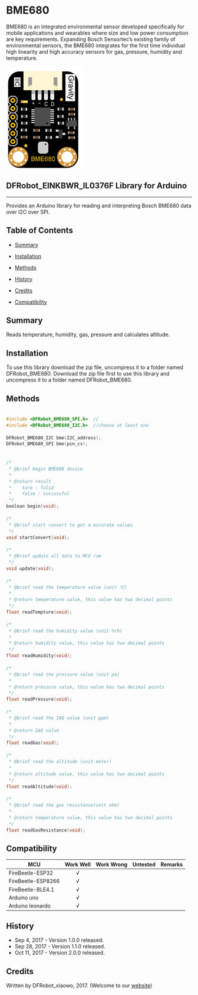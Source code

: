 # BME680
BME680 is an integrated environmental sensor developed specifically for mobile applications and wearables where size and low power consumption are key requirements. Expanding Bosch Sensortec’s existing family of environmental sensors, the BME680 integrates for the first time individual high linearity and high accuracy sensors for gas, pressure, humidity and temperature.

![SVG1](https://raw.githubusercontent.com/DFRobot/binaryfiles/master/SEN0248/SEN0248svg1.png)

## DFRobot_EINKBWR_IL0376F Library for Arduino
---------------------------------------------------------
Provides an Arduino library for reading and interpreting Bosch BME680 data over I2C over SPI.

## Table of Contents

* [Summary](#summary)
* [Installation](#installation)
* [Methods](#methods)

* [History](#history)
* [Credits](#credits)
* [Compatibility](#compatibility)
<snippet>
<content>

## Summary

Reads temperature, humidity, gas, pressure and calculates altitude.

## Installation

To use this library download the zip file, uncompress it to a folder named DFRobot_BME680. 
Download the zip file first to use this library and uncompress it to a folder named DFRobot_BME680. 

## Methods

```C++

#include <DFRobot_BME680_SPI.h>  //
#include <DFRobot_BME680_I2C.h>  //choose at least one

DFRobot_BME680_I2C bme(I2C_address);
DFRobot_BME680_SPI bme(pin_cs);


/*
 * @brief begin BME680 device
 *
 * @return result
 *    ture : falid
 *    false : succussful
 */
boolean begin(void);

/*
 * @brief start convert to get a accurate values
 */
void startConvert(void);

/*
 * @brief update all data to MCU ram
 */
void update(void);

/*
 * @brief read the temperature value (unit ℃)
 *
 * @return temperature value, this value has two decimal points
 */
float readTempture(void);

/*
 * @brief read the humidity value (unit %rh)
 *
 * @return humidity value, this value has two decimal points
 */
float readHumidity(void);

/*
 * @brief read the pressure value (unit pa)
 *
 * @return pressure value, this value has two decimal points
 */
float readPressure(void);

/*
 * @brief read the IAQ value (unit ppm)
 *
 * @return IAQ value
 */
float readGas(void);

/*
 * @brief read the altitude (unit meter)
 *
 * @return altitude value, this value has two decimal points
 */
float readAltitude(void);

/*
 * @brief read the gas resistance(unit ohm)
 *
 * @return temperature value, this value has two decimal points
 */
float readGasResistance(void);

```

## Compatibility

MCU                | Work Well | Work Wrong | Untested  | Remarks
------------------ | :----------: | :----------: | :---------: | -----
FireBeetle-ESP32  |      √       |             |            | 
FireBeetle-ESP8266  |      √       |             |            | 
FireBeetle-BLE4.1 |       √      |             |            | 
Arduino uno |       √      |             |            | 
Arduino leonardo |      √       |             |            | 

## History

- Sep 4, 2017 - Version 1.0.0 released.
- Sep 28, 2017 - Version 1.1.0 released.
- Oct 11, 2017 - Version 2.0.0 released.

## Credits

Written by DFRobot_xiaowo, 2017. (Welcome to our [website](https://www.dfrobot.com/))
